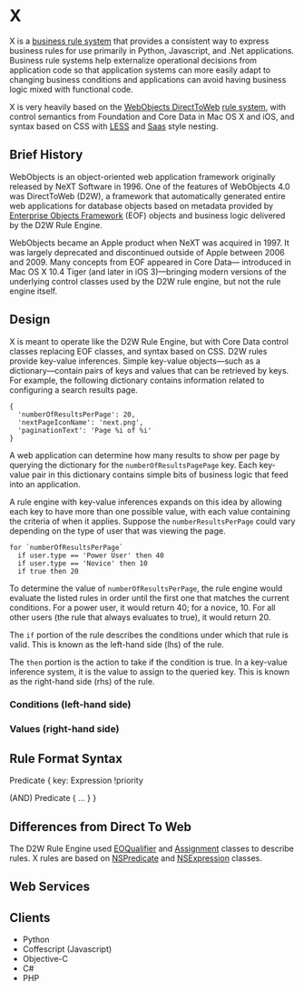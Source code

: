 # X

X is a [business rule system](http://en.wikipedia.org/wiki/Business_rules_engine) that provides a consistent way to express business rules for use primarily in Python, Javascript, and .Net applications. Business rule systems help externalize operational decisions from application code so that application systems can more easily adapt to changing business conditions and applications can avoid having business logic mixed with functional code.

X is very heavily based on the [WebObjects DirectToWeb](https://developer.apple.com/legacy/library/documentation/WebObjects/Developing_With_D2W/) [rule system](https://developer.apple.com/legacy/library/documentation/WebObjects/Developing_With_D2W/Architecture/Architecture.html#//apple_ref/doc/uid/TP30001015-DontLinkChapterID_2-BAJDAABJ), with control semantics from Foundation and Core Data in Mac OS X and iOS, and syntax based on CSS with [LESS](http://lesscss.org/#-nested-rules) and [Saas](http://sass-lang.com/guide#3) style nesting.

## Brief History

WebObjects is an object-oriented web application framework originally released by NeXT Software in 1996. One of the features of WebObjects 4.0 was DirectToWeb (D2W), a framework that automatically generated entire web applications for database objects based on metadata provided by [Enterprise Objects Framework](http://en.wikipedia.org/wiki/Enterprise_Objects_Framework) (EOF) objects and business logic delivered by the D2W Rule Engine.

WebObjects became an Apple product when NeXT was acquired in 1997. It was largely deprecated and discontinued outside of Apple between 2006 and 2009. Many concepts from EOF appeared in Core Data— introduced in Mac OS X 10.4 Tiger (and later in iOS 3)—bringing modern versions of the underlying control classes used by the D2W rule engine, but not the rule engine itself.

## Design

X is meant to operate like the D2W Rule Engine, but with Core Data control classes replacing EOF classes, and syntax based on CSS. D2W rules provide key-value inferences. Simple key-value objects—such as a dictionary—contain pairs of keys and values that can be retrieved by keys. For example, the following dictionary contains information related to configuring a search results page.

```
{
  'numberOfResultsPerPage': 20,
  'nextPageIconName': 'next.png',
  'paginationText': 'Page %i of %i'
}
```

A web application can determine how many results to show per page by querying the dictionary for the `numberOfResultsPagePage` key. Each key-value pair in this dictionary contains simple bits of business logic that feed into an application.

A rule engine with key-value inferences expands on this idea by allowing each key to have more than one possible value, with each value containing the criteria of when it applies. Suppose the `numberResultsPerPage` could vary depending on the type of user that was viewing the page.

```
for `numberOfResultsPerPage`
  if user.type == 'Power User' then 40
  if user.type == 'Novice' then 10
  if true then 20
```

To determine the value of `numberOfResultsPerPage`, the rule engine would evaluate the listed rules in order until the first one that matches the current conditions. For a power user, it would return 40; for a novice, 10. For all other users (the rule that always evaluates to true), it would return 20.

The `if` portion of the rule describes the conditions under which that rule is valid. This is known as the left-hand side (lhs) of the rule.

The `then` portion is the action to take if the condition is true. In a key-value inference system, it is the value to assign to the queried key. This is known as the right-hand side (rhs) of the rule.

### Conditions (left-hand side)



### Values (right-hand side)



## Rule Format Syntax

Predicate {
  key: Expression !priority

  (AND) Predicate {
    …
  }
}

## Differences from Direct To Web

The D2W Rule Engine used [EOQualifier](https://developer.apple.com/legacy/library/documentation/LegacyTechnologies/WebObjects/WebObjects_5/EOControlRef/Java/Classes/EOQualifier.html) and [Assignment](https://developer.apple.com/legacy/library/documentation/LegacyTechnologies/WebObjects/WebObjects_5/DirectToWebRef/Java/Classes/Assignment.html) classes to describe rules. X rules are based on [NSPredicate](https://developer.apple.com/library/mac/documentation/Cocoa/Reference/Foundation/Classes/NSPredicate_Class/Reference/NSPredicate.html) and [NSExpression](https://developer.apple.com/library/mac/documentation/Cocoa/Reference/Foundation/Classes/NSExpression_Class/Reference/NSExpression.html#//apple_ref/occ/cl/NSExpression) classes.

## Web Services

## Clients

* Python
* Coffescript (Javascript)
* Objective-C
* C#
* PHP
